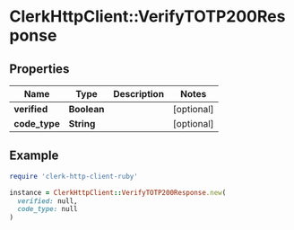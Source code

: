 # ClerkHttpClient::VerifyTOTP200Response

## Properties

| Name | Type | Description | Notes |
| ---- | ---- | ----------- | ----- |
| **verified** | **Boolean** |  | [optional] |
| **code_type** | **String** |  | [optional] |

## Example

```ruby
require 'clerk-http-client-ruby'

instance = ClerkHttpClient::VerifyTOTP200Response.new(
  verified: null,
  code_type: null
)
```


